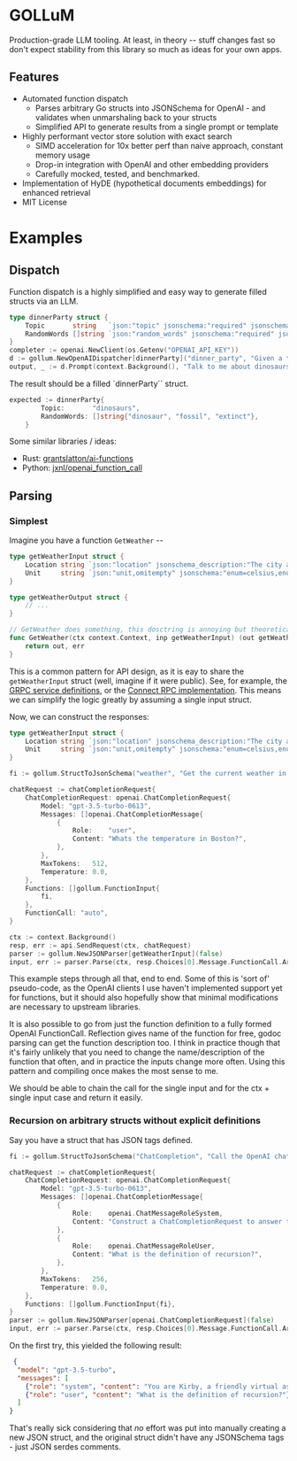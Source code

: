 # GOLLuM

Production-grade LLM tooling. At least, in theory -- stuff changes fast so don't expect stability from this library so much as ideas for your own apps.

## Features

- Automated function dispatch
    - Parses arbitrary Go structs into JSONSchema for OpenAI - and validates when unmarshaling back to your structs
    - Simplified API to generate results from a single prompt or template
- Highly performant vector store solution with exact search 
    - SIMD acceleration for 10x better perf than naive approach, constant memory usage
    - Drop-in integration with OpenAI and other embedding providers
    - Carefully mocked, tested, and benchmarked.
- Implementation of HyDE (hypothetical documents embeddings) for enhanced retrieval
- MIT License

# Examples

## Dispatch

Function dispatch is a highly simplified and easy way to generate filled structs via an LLM. 

```go
type dinnerParty struct {
	Topic       string   `json:"topic" jsonschema:"required" jsonschema_description:"The topic of the conversation"`
	RandomWords []string `json:"random_words" jsonschema:"required" jsonschema_description:"Random words to prime the conversation"`
}
completer := openai.NewClient(os.Getenv("OPENAI_API_KEY"))
d := gollum.NewOpenAIDispatcher[dinnerParty]("dinner_party", "Given a topic, return random words", completer, nil)
output, _ := d.Prompt(context.Background(), "Talk to me about dinosaurs")
```

The result should be a filled `dinnerParty`` struct.

```go
expected := dinnerParty{
		Topic:       "dinosaurs",
		RandomWords: []string{"dinosaur", "fossil", "extinct"},
	}
```

Some similar libraries / ideas: 

- Rust: [grantslatton/ai-functions](https://github.com/grantslatton/ai-functions/blob/main/ai_bin/src/main.rs)
- Python: [jxnl/openai_function_call](https://github.com/jxnl/openai_function_call)

## Parsing

### Simplest

Imagine you have a function `GetWeather` -- 

```go
type getWeatherInput struct {
	Location string `json:"location" jsonschema_description:"The city and state, e.g. San Francisco, CA" jsonschema:"required"`
	Unit     string `json:"unit,omitempty" jsonschema:"enum=celsius,enum=fahrenheit" jsonschema_description:"The unit of temperature"`
}

type getWeatherOutput struct {
    // ...
}

// GetWeather does something, this dosctring is annoying but theoretically possible to get
func GetWeather(ctx context.Context, inp getWeatherInput) (out getWeatherOutput, err error) {
    return out, err
}
```

This is a common pattern for API design, as it is eay to share the `getWeatherInput` struct (well, imagine if it were public). See, for example, the [GRPC service definitions](https://github.com/grpc/grpc-go/blob/master/examples/helloworld/greeter_server/main.go#L43), or the [Connect RPC implementation](https://github.com/bufbuild/connect-go/blob/main/internal/gen/connect/ping/v1/pingv1connect/ping.connect.go#LL155C6-L155C24). This means we can simplify the logic greatly by assuming a single input struct.

Now, we can construct the responses:

```go
type getWeatherInput struct {
	Location string `json:"location" jsonschema_description:"The city and state, e.g. San Francisco, CA" jsonschema:"required"`
	Unit     string `json:"unit,omitempty" jsonschema:"enum=celsius,enum=fahrenheit" jsonschema_description:"The unit of temperature"`
}

fi := gollum.StructToJsonSchema("weather", "Get the current weather in a given location", getWeatherInput{})

chatRequest := chatCompletionRequest{
    ChatCompletionRequest: openai.ChatCompletionRequest{
        Model: "gpt-3.5-turbo-0613",
        Messages: []openai.ChatCompletionMessage{
            {
                Role:    "user",
                Content: "Whats the temperature in Boston?",
            },
        },
        MaxTokens:   512,
        Temperature: 0.0,
    },
    Functions: []gollum.FunctionInput{
        fi,
    },
    FunctionCall: "auto",
}

ctx := context.Background()
resp, err := api.SendRequest(ctx, chatRequest)
parser := gollum.NewJSONParser[getWeatherInput](false)
input, err := parser.Parse(ctx, resp.Choices[0].Message.FunctionCall.Arguments)
```

This example steps through all that, end to end. Some of this is 'sort of' pseudo-code, as the OpenAI clients I use haven't implemented support yet for functions, but it should also hopefully show that minimal modifications are necessary to upstream libraries.

It is also possible to go from just the function definition to a fully formed OpenAI FunctionCall. Reflection gives name of the function for free, godoc parsing can get the function description too. I think in practice though that it's fairly unlikely that you need to change the name/description of the function that often, and in practice the inputs change more often. Using this pattern and compiling once makes the most sense to me. 

We should be able to chain the call for the single input and for the ctx + single input case and return it easily. 

### Recursion on arbitrary structs without explicit definitions

Say you have a struct that has JSON tags defined. 

```go
fi := gollum.StructToJsonSchema("ChatCompletion", "Call the OpenAI chat completion API", chatCompletionRequest{})

chatRequest := chatCompletionRequest{
    ChatCompletionRequest: openai.ChatCompletionRequest{
        Model: "gpt-3.5-turbo-0613",
        Messages: []openai.ChatCompletionMessage{
            {
                Role:    openai.ChatMessageRoleSystem,
                Content: "Construct a ChatCompletionRequest to answer the user's question, but using Kirby references. Do not answer the question directly using prior knowledge, you must generate a ChatCompletionRequest that will answer the question.",
            },
            {
                Role:    openai.ChatMessageRoleUser,
                Content: "What is the definition of recursion?",
            },
        },
        MaxTokens:   256,
        Temperature: 0.0,
    },
    Functions: []gollum.FunctionInput{fi},
}
parser := gollum.NewJSONParser[openai.ChatCompletionRequest](false)
input, err := parser.Parse(ctx, resp.Choices[0].Message.FunctionCall.Arguments)
```

On the first try, this yielded the following result:

```json
 {
  "model": "gpt-3.5-turbo",
  "messages": [
    {"role": "system", "content": "You are Kirby, a friendly virtual assistant."},
    {"role": "user", "content": "What is the definition of recursion?"}
  ]
}
```

That's really sick considering that _no_ effort was put into manually creating a new JSON struct, and the original struct didn't have any JSONSchema tags - just JSON serdes comments.
